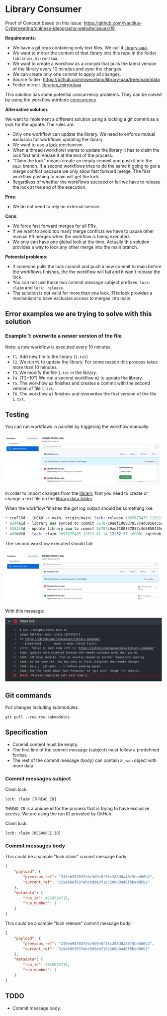 # Library Consumer

Proof of Concept based on this issue: <https://github.com/Nautilus-Cyberneering/chinese-ideographs-website/issues/19>

**Requirements**:

- We have a git repo containing only text files. We call it [library-aaa](https://github.com/josecelano/library-aaa).
- We want to mirror the content of that library into this repo in the folder `libraries_mirror/aaa`.
- We want to create a workflow as a cronjob that pulls the latest version of the library every 10 minutes and sync the changes.
- We can create only one commit to apply all changes.
- Source folder: <https://github.com/josecelano/library-aaa/tree/main/data>
- Folder mirror: [libraries_mirror/aaa](./libraries_mirror/aaa)

This solution has some potential concurrency problems. They can be solved by using the workflow attribute [concurrency](https://docs.github.com/en/actions/learn-github-actions/workflow-syntax-for-github-actions#concurrency)

**Alternative solution**:

We want to implement a different solution using a locking a git commit as a lock for the update. The rules are:

- Only one workflow can update the library. We need to enforce mutual exclusion for workflows updating the library.
- We want to use a [lock](https://en.wikipedia.org/wiki/Lock_(computer_science)) mechanism.
- When a thread (workflow) wants to update the library it has to claim the lock first and release it at the end of the process.
- "Claim the lock" means create an empty commit and push it into the `main` branch. If a second workflows tries to do the same it going to get a merge conflict because we only allow fast forward merge. The first workflow pushing to main will get the lock.
- Regardless of whether the workflows succeed or fail we have to release the lock at the end of the execution.

**Pros**:

- We do not need to rely on external service.

**Cons**:

- We force fast forward merges for all PRs.
- If we want to avoid too many merge conflicts we have to pause other manual PR merges when the workflow is being executed.
- We only can have one global lock at the time. Actually this solution provides a way to lock any other merge into the main branch.

**Potencial problems**:

- If someone pulls the lock commit and push a new commit to main before the workflows finishes, the the workflow will fail and it won't release the lock.
- You can not use these two commit message subject prefixes: `lock: claim` and `lock: release`.
- The solution is not valid for more than one lock. THe lock provides a mechanism to have exclusive access to merges into main.

## Error examples we are trying to solve with this solution

### Example 1: overwrite a newer version of the file

Note: a new workflow is executed every 10 minutes.

- `T1`. Add new file to the library (`1.txt`)
- `T2`. We run `W1` to update the library. For some reason this process takes more than 10 minutes.
- `T3`. We modify the file `1.txt` in the library.
- `T4`. (T2+10") We run a second workflow `W2` to update the library.
- `T5`. The workflow `W2` finishes and creates a commit with the second version of file `1.txt`.
- `T6`. The workflow `W1` finishes and overwrites the first version of the file `1.txt`.

## Testing

You can run workflows in parallel by triggering the workflow manually:

![How to trigger the workflow manually](./images/run-workflow-manually.png)

In order to import changes from the [library](https://github.com/josecelano/library-aaa), first you need to create or change a text file on the [library data folder](https://github.com/josecelano/library-aaa/tree/main/data).

When the workflow finishes the got log output should be something like:

```s
* cca716d - (HEAD -> main, origin/main) lock: release 1697675435 (2022-01-14 12:32:40 +0000) <github-actions[bot]>
* 0244a1d - library aaa synced to commit 56707c9aef100837857c4d6858435d97edcd8f19 (2022-01-14 12:32:39 +0000) <github-actions[bot]>
* 655358d - update library aaa to commit 56707c9aef100837857c4d6858435d97edcd8f19 (2022-01-14 12:32:39 +0000) <github-actions[bot]>
* 469ddf8 - lock: claim 1697675435 (2022-01-14 12:32:37 +0000) <github-actions[bot]>
```

The second workflow executed should fail:

![The second workflow thread fails](./images/second-workflow-fails.png)

With this message:

![It fails because it can't merge into main due to merge conflicts](./images/claiming-lock-fail.png)

## Git commands

Pull changes including submodules.

```shell
git pull --recurse-submodules
```

## Specification

- Commit content must be empty.
- The first line of the commit message (subject) must follow a predefined format.
- The rest of the commit message (body) can contain a `json` object with more data.

### Commit messages subject

Claim lock:

```text
lock: claim [THREAD_ID]
```

`THREAD_ID` is a unique id for the process that is trying to have exclusive access.
We are using the run ID provided by GitHub.

Claim lock:

```text
lock: claim [RESOURCE ID]
```

### Commit messages body

This could be a sample "lock claim" commit message body:

```json
{
    "payload": {
        "previous_ref": "319eb98f037ebc9d9e8f18c208d0a40f5bedd6b2",
        "current_ref": "319eb98f037ebc9d9e8f18c208d0a40f5bedd6b2"
    },
    "metadata": {
        "run_id": 4816034715,
        "run_number": 1
    }
}
```

This could be a sample "lock release" commit message body:

```json
{
    "payload": {
        "previous_ref": "319eb98f037ebc9d9e8f18c208d0a40f5bedd6b2",
        "current_ref": "319eb98f037ebc9d9e8f18c208d0a40f5bedd6b2"
    },
    "metadata": {
        "run_id": 4816034715,
        "run_number": 1
    }
}
```

## TODO

- Commit message body.
